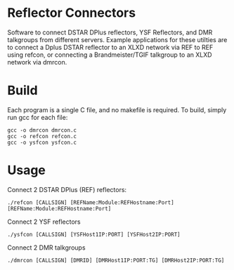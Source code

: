 # Reflector Connectors
Software to connect DSTAR DPlus reflectors, YSF Reflectors, and DMR talkgroups from different servers.  Example applications for these utilties are to connect a Dplus DSTAR reflector to an XLXD network via REF to REF using refcon, or connecting a Brandmeister/TGIF talkgroup to an XLXD network via dmrcon. 

# Build
Each program is a single C file, and no makefile is required.  To build, simply run gcc for each file:
```
gcc -o dmrcon dmrcon.c
gcc -o refcon refcon.c
gcc -o ysfcon ysfcon.c
```

# Usage
Connect 2 DSTAR DPlus (REF) reflectors:
```
./refcon [CALLSIGN] [REFName:Module:REFHostname:Port] [REFName:Module:REFHostname:Port]
```
Connect 2 YSF reflectors
```
./ysfcon [CALLSIGN] [YSFHost1IP:PORT] [YSFHost2IP:PORT]
```
Connect 2 DMR talkgroups
```
./dmrcon [CALLSIGN] [DMRID] [DMRHost1IP:PORT:TG] [DMRHost2IP:PORT:TG]
```

